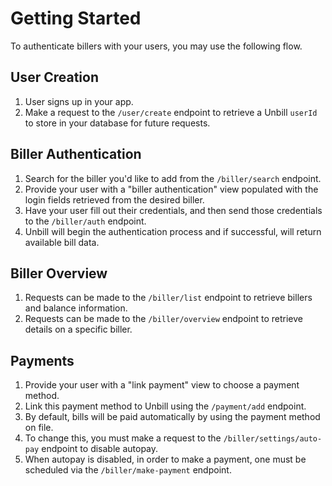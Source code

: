 # Getting Started

To authenticate billers with your users, you may use the following flow.

## User Creation

1. User signs up in your app.
2. Make a request to the `/user/create` endpoint to retrieve a Unbill `userId` to store in your database for future requests.

## Biller Authentication

1. Search for the biller you'd like to add from the `/biller/search` endpoint.
2. Provide your user with a "biller authentication" view populated with the login fields retrieved from the desired biller.
3. Have your user fill out their credentials, and then send those credentials to the `/biller/auth` endpoint.
4. Unbill will begin the authentication process and if successful, will return available bill data.

## Biller Overview

1. Requests can be made to the `/biller/list` endpoint to retrieve billers and balance information.
2. Requests can be made to the `/biller/overview` endpoint to retrieve details on a specific biller.

## Payments

1. Provide your user with a "link payment" view to choose a payment method.
2. Link this payment method to Unbill using the `/payment/add` endpoint.
3. By default, bills will be paid automatically by using the payment method on file.
4. To change this, you must make a request to the `/biller/settings/auto-pay` endpoint to disable autopay.
5. When autopay is disabled, in order to make a payment, one must be scheduled via the `/biller/make-payment` endpoint.